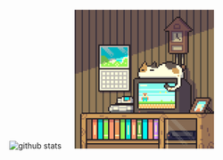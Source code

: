 ![github stats](https://github-readme-stats.vercel.app/api?username=Kingbultsea&show_icons=true&hide_rank=true&hide_border=true)
<img src="https://raw.githubusercontent.com/shuzijun/shuzijun/master/pc.gif" style="margin-left: 20px" width = "250" height = "250" alt=""/>
